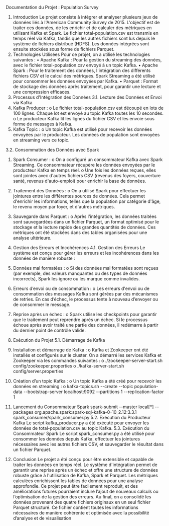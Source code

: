 Documentation du Projet : Population Survey
1. Introduction
Le projet consiste à intégrer et analyser plusieurs jeux de données liés à l'American Community Survey de 2015. L'objectif est de traiter ces données, de les enrichir et de calculer des métriques en utilisant Kafka et Spark. Le fichier total-population.csv est transmis en temps réel via Kafka, tandis que les autres fichiers sont lus depuis le système de fichiers distribué (HDFS). Les données intégrées sont ensuite stockées sous forme de fichiers Parquet.
2. Technologies Utilisées
Pour ce projet, on a utilisé les technologies suivantes :
•	Apache Kafka : Pour la gestion du streaming des données, avec le fichier total-population.csv envoyé à un topic Kafka.
•	Apache Spark : Pour le traitement des données, l'intégration des différents fichiers CSV et le calcul des métriques. Spark Streaming a été utilisé pour consommer les données envoyées par Kafka.
•	Parquet : Format de stockage des données après traitement, pour garantir une lecture et une compression efficaces.
3. Processus d'Intégration des Données
3.1. Lecture des Données et Envoi via Kafka
1.	Kafka Producer :
o	Le fichier total-population.csv est découpé en lots de 100 lignes. Chaque lot est envoyé au topic Kafka toutes les 10 secondes.
o	Le producteur Kafka lit les lignes du fichier CSV et les envoie sous forme de messages à Kafka.
2.	Kafka Topic :
o	Un topic Kafka est utilisé pour recevoir les données envoyées par le producteur. Les données de population sont envoyées en streaming vers ce topic.



3.2. Consommation des Données avec Spark
1.	Spark Consumer :
o	On a configuré un consommateur Kafka avec Spark Streaming. Ce consommateur récupère les données envoyées par le producteur Kafka en temps réel.
o	Une fois les données reçues, elles sont jointes avec d'autres fichiers CSV (revenus des foyers, couverture santé, revenus d'auto-emploi) pour enrichir la base de données.
2.	Traitement des Données :
o	On a utilisé Spark pour effectuer les jointures entre les différentes sources de données. Cela permet d'enrichir les informations, telles que la population par catégorie d'âge, le revenu moyen par foyer, et d'autres métriques.
3.	Sauvegarde dans Parquet :
o	Après l'intégration, les données traitées sont sauvegardées dans un fichier Parquet, un format optimisé pour le stockage et la lecture rapide des grandes quantités de données.
Ces métriques ont été stockées dans des tables organisées pour une analyse ultérieure.
4. Gestion des Erreurs et Incohérences
4.1. Gestion des Erreurs
Le système est conçu pour gérer les erreurs et les incohérences dans les données de manière robuste :
1.	Données mal formatées : 
o	Si des données mal formatées sont reçues (par exemple, des valeurs manquantes ou des types de données incorrects), Spark les ignore ou les marque comme invalides.
2.	Erreurs d’envoi ou de consommation : 
o	Les erreurs d'envoi ou de consommation des messages Kafka sont gérées par des mécanismes de retries. En cas d’échec, le processus tente à nouveau d’envoyer ou de consommer le message.
3.	Reprise après un échec : 
o	Spark utilise les checkpoints pour garantir que le traitement peut reprendre après un échec. Si le processus échoue après avoir traité une partie des données, il redémarre à partir du dernier point de contrôle valide.
5. Exécution du Projet
5.1. Démarrage de Kafka
1.	Installation et démarrage de Kafka :
o	Kafka et Zookeeper ont été installés et configurés sur le cluster. On a démarré les services Kafka et Zookeeper via les commandes suivantes : 
o	./zookeeper-server-start.sh config/zookeeper.properties
o	./kafka-server-start.sh config/server.properties
2.	Création d’un topic Kafka :
o	Un topic Kafka a été créé pour recevoir les données en streaming : 
o	kafka-topics.sh --create --topic population-data --bootstrap-server localhost:9092 --partitions 1 --replication-factor 1

3.	Lancement du Consommateur Spark
spark-submit --master local[*] --packages org.apache.spark:spark-sql-kafka-0-10_2.12:3.3.1 spark_consumer/spark_consumer.py
5.2. Exécution du Producteur Kafka
Le script kafka_producer.py a été exécuté pour envoyer les données de total-population.csv au topic Kafka.
5.3. Exécution du Consommateur Spark
Le script spark_consumer.py a été utilisé pour consommer les données depuis Kafka, effectuer les jointures nécessaires avec les autres fichiers CSV, et sauvegarder le résultat dans un fichier Parquet.
6. Conclusion
Le projet a été conçu pour être extensible et capable de traiter les données en temps réel. Le système d'intégration permet de garantir une reprise après un échec et offre une structure de données robuste grâce à l'utilisation de Kafka, Spark et Parquet. Les métriques calculées enrichissent les tables de données pour une analyse approfondie.
Ce projet peut être facilement reproduit, et des améliorations futures pourraient inclure l’ajout de nouveaux calculs ou l’optimisation de la gestion des erreurs.
Au final, on a consolidé les données provenant des quatre fichiers originaux en un seul fichier Parquet structuré. Ce fichier contient toutes les informations nécessaires de manière cohérente et optimisée avec la possibilité d’analyse et de visualisation
 

